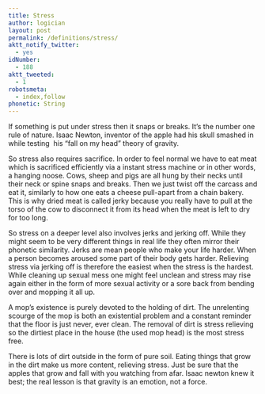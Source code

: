 ```yaml
---
title: Stress
author: logician
layout: post
permalink: /definitions/stress/
aktt_notify_twitter:
  - yes
idNumber:
  - 188
aktt_tweeted:
  - 1
robotsmeta:
  - index,follow
phonetic: String
---
```

If something is put under stress then it snaps or breaks. It&#8217;s the number one rule of nature. Isaac Newton, inventor of the apple had his skull smashed in while testing  his &#8220;fall on my head&#8221; theory of gravity.

So stress also requires sacrifice. In order to feel normal we have to eat meat which is sacrificed efficiently via a instant stress machine or in other words, a hanging noose. Cows, sheep and pigs are all hung by their necks until their neck or spine snaps and breaks. Then we just twist off the carcass and eat it, similarly to how one eats a cheese pull-apart from a chain bakery. This is why dried meat is called jerky because you really have to pull at the torso of the cow to disconnect it from its head when the meat is left to dry for too long.

So stress on a deeper level also involves jerks and jerking off. While they might seem to be very different things in real life they often mirror their phonetic similarity. Jerks are mean people who make your life harder. When a person becomes aroused some part of their body gets harder. Relieving stress via jerking off is therefore the easiest when the stress is the hardest. While cleaning up sexual mess one might feel unclean and stress may rise again either in the form of more sexual activity or a sore back from bending over and mopping it all up.

A mop&#8217;s existence is purely devoted to the holding of dirt. The unrelenting scourge of the mop is both an existential problem and a constant reminder that the floor is just never, ever clean. The removal of dirt is stress relieving so the dirtiest place in the house (the used mop head) is the most stress free.

There is lots of dirt outside in the form of pure soil. Eating things that grow in the dirt make us more content, relieving stress. Just be sure that the apples that grow and fall with you watching from afar. Isaac newton knew it best; the real lesson is that gravity is an emotion, not a force.

&nbsp;

&nbsp;